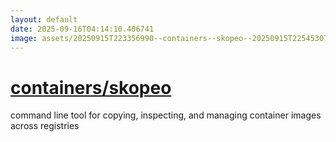 ```yaml
---
layout: default
date: 2025-09-16T04:14:10.406741
image: assets/20250915T223356990--containers--skopeo--20250915T225453071--cropped.png
---
```


# [containers/skopeo](https://github.com/containers/skopeo)

command line tool for copying, inspecting, and managing container images across registries
